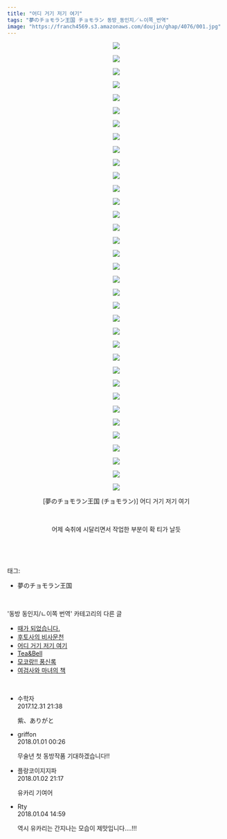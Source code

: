 ```yaml
---
title: "어디 거기 저기 여기"
tags: "夢のチョモラン王国 チョモラン 동방_동인지／ㄴ이쪽_번역"
image: "https://franch4569.s3.amazonaws.com/doujin/ghap/4076/001.jpg"
---
```

<div class="article">
<p style="text-align: center; clear: none; float: none;"><img src="{{ site.imgserver2 }}/ghap/4076/001.jpg"/></p>
<p style="text-align: center; clear: none; float: none;"><img src="{{ site.imgserver2 }}/ghap/4076/002.jpg"/></p>
<p style="text-align: center; clear: none; float: none;"><img src="{{ site.imgserver2 }}/ghap/4076/003.jpg"/></p>
<p style="text-align: center; clear: none; float: none;"><img src="{{ site.imgserver2 }}/ghap/4076/004.jpg"/></p>
<p style="text-align: center; clear: none; float: none;"><img src="{{ site.imgserver2 }}/ghap/4076/005.jpg"/></p>
<p style="text-align: center; clear: none; float: none;"><img src="{{ site.imgserver2 }}/ghap/4076/006.jpg"/></p>
<p style="text-align: center; clear: none; float: none;"><img src="{{ site.imgserver2 }}/ghap/4076/007.jpg"/></p>
<p style="text-align: center; clear: none; float: none;"><img src="{{ site.imgserver2 }}/ghap/4076/008.jpg"/></p>
<p style="text-align: center; clear: none; float: none;"><img src="{{ site.imgserver2 }}/ghap/4076/009.jpg"/></p>
<p style="text-align: center; clear: none; float: none;"><img src="{{ site.imgserver2 }}/ghap/4076/010.jpg"/></p>
<p style="text-align: center; clear: none; float: none;"><img src="{{ site.imgserver2 }}/ghap/4076/011.jpg"/></p>
<p style="text-align: center; clear: none; float: none;"><img src="{{ site.imgserver2 }}/ghap/4076/012.jpg"/></p>
<p style="text-align: center; clear: none; float: none;"><img src="{{ site.imgserver2 }}/ghap/4076/013.jpg"/></p>
<p style="text-align: center; clear: none; float: none;"><img src="{{ site.imgserver2 }}/ghap/4076/014.jpg"/></p>
<p style="text-align: center; clear: none; float: none;"><img src="{{ site.imgserver2 }}/ghap/4076/015.jpg"/></p>
<p style="text-align: center; clear: none; float: none;"><img src="{{ site.imgserver2 }}/ghap/4076/016.jpg"/></p>
<p style="text-align: center; clear: none; float: none;"><img src="{{ site.imgserver2 }}/ghap/4076/017.jpg"/></p>
<p style="text-align: center; clear: none; float: none;"><img src="{{ site.imgserver2 }}/ghap/4076/018.jpg"/></p>
<p style="text-align: center; clear: none; float: none;"><img src="{{ site.imgserver2 }}/ghap/4076/019.jpg"/></p>
<p style="text-align: center; clear: none; float: none;"><img src="{{ site.imgserver2 }}/ghap/4076/020.jpg"/></p>
<p style="text-align: center; clear: none; float: none;"><img src="{{ site.imgserver2 }}/ghap/4076/021.jpg"/></p>
<p style="text-align: center; clear: none; float: none;"><img src="{{ site.imgserver2 }}/ghap/4076/022.jpg"/></p>
<p style="text-align: center; clear: none; float: none;"><img src="{{ site.imgserver2 }}/ghap/4076/023.jpg"/></p>
<p style="text-align: center; clear: none; float: none;"><img src="{{ site.imgserver2 }}/ghap/4076/024.jpg"/></p>
<p style="text-align: center; clear: none; float: none;"><img src="{{ site.imgserver2 }}/ghap/4076/025.jpg"/></p>
<p style="text-align: center; clear: none; float: none;"><img src="{{ site.imgserver2 }}/ghap/4076/026.jpg"/></p>
<p style="text-align: center; clear: none; float: none;"><img src="{{ site.imgserver2 }}/ghap/4076/027.jpg"/></p>
<p style="text-align: center; clear: none; float: none;"><img src="{{ site.imgserver2 }}/ghap/4076/028.jpg"/></p>
<p style="text-align: center; clear: none; float: none;"><img src="{{ site.imgserver2 }}/ghap/4076/029.jpg"/></p>
<p style="text-align: center; clear: none; float: none;"><img src="{{ site.imgserver2 }}/ghap/4076/030.jpg"/></p>
<p style="text-align: center; clear: none; float: none;"><img src="{{ site.imgserver2 }}/ghap/4076/031.jpg"/></p>
<p style="text-align: center; clear: none; float: none;"><img src="{{ site.imgserver2 }}/ghap/4076/032.jpg"/></p>
<p style="text-align: center; clear: none; float: none;"><img src="{{ site.imgserver2 }}/ghap/4076/033.jpg"/></p>
<p style="text-align: center; clear: none; float: none;"><img src="{{ site.imgserver2 }}/ghap/4076/034.jpg"/></p>
<p style="text-align: center; clear: none; float: none;"><img src="{{ site.imgserver2 }}/ghap/4076/035.jpg"/></p>
<p style="text-align: center; clear: none; float: none;"> [夢のチョモラン王国 (チョモラン)] 어디 거기 저기 여기</p>
<p style="text-align: center; clear: none; float: none;"><br/></p>
<p style="text-align: center; clear: none; float: none;">어제 숙취에 시달리면서 작업한 부분이 확 티가 날듯</p>
<p><br/></p>
</div><br/>
<div class="tagTrail">
<p>태그: </p>
<ul>
<li>夢のチョモラン王国</li>
</ul>
</div><br/>
<div class="another">
<p>'동방 동인지/ㄴ이쪽 번역' 카테고리의 다른 글</p>
<ul>
<li><a href="/ghap_4082">때가 되었습니다.</a></li>
<li><a href="/ghap_4078">후토사의 비사문천</a></li>
<li><a href="/ghap_4076">어디 거기 저기 여기</a></li>
<li><a href="/ghap_4073">Tea&amp;Bell</a></li>
<li><a href="/ghap_4071">모코랑!! 풍신록</a></li>
<li><a href="/ghap_4070">여검사와 마녀의 책</a></li>
</ul>
</div><br/>
<div class="cb_module cb_fluid">
<div class="cb_wrt cb_profile">
<div class="comment">
<ul>
<li class="cb_thumb_off" id="comment15163869">
<div class="cb_comment_area">
<div class="cb_info_area">
<div class="cb_section">
<span class="cb_nick_name">수학자</span>
</div>
<div class="cb_section">
<span class="cb_date">2017.12.31 21:38 </span>
</div>
</div>
<div class="cb_dsc_comment">
<p class="cb_dsc">
											紫、ありがと
										</p>
</div>
</div></li>
<li class="cb_thumb_off" id="comment15163935">
<div class="cb_comment_area">
<div class="cb_info_area">
<div class="cb_section">
<span class="cb_nick_name">griffon</span>
</div>
<div class="cb_section">
<span class="cb_date">2018.01.01 00:26 </span>
</div>
</div>
<div class="cb_dsc_comment">
<p class="cb_dsc">
											무술년 첫 동방작품 기대하겠습니다!!
										</p>
</div>
</div></li>
<li class="cb_thumb_off" id="comment15164978">
<div class="cb_comment_area">
<div class="cb_info_area">
<div class="cb_section">
<span class="cb_nick_name">플랑코이지지파</span>
</div>
<div class="cb_section">
<span class="cb_date">2018.01.02 21:17 </span>
</div>
</div>
<div class="cb_dsc_comment">
<p class="cb_dsc">
											유카리 기여어
										</p>
</div>
</div></li>
<li class="cb_thumb_off" id="comment15166340">
<div class="cb_comment_area">
<div class="cb_info_area">
<div class="cb_section">
<span class="cb_nick_name">Rty</span>
</div>
<div class="cb_section">
<span class="cb_date">2018.01.04 14:59 </span>
</div>
</div>
<div class="cb_dsc_comment">
<p class="cb_dsc">
											역시 유카리는 간지나는 모습이 제맛입니다....!!!
										</p>
</div>
</div></li>
</ul>
</div>
</div><!-- commentList close -->
</div><br/>
